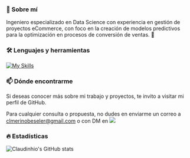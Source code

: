 ### :telescope: Sobre mí 

Ingeniero especializado en Data Science con experiencia en gestión de proyectos eCommerce, con foco en la creación de modelos predictivos para la optimización en procesos de conversión de ventas. 👋


### :hammer_and_wrench: Lenguajes y herramientas 
<div id="header" align="left">
  
   [![My Skills](https://skillicons.dev/icons?i=py,tensorflow,bash,latex,anaconda,stackoverflow,github,notion,discord,gmail&perline=4)](https://skillicons.dev)

</div>

### :mailbox: Dónde encontrarme 
Si deseas conocer más sobre mi trabajo y proyectos, te invito a visitar mi perfil de GitHub. 

Para cualquier consulta o propuesta, no dudes en enviarme un correo a clmerinobeseler@gmail.com o con DM en 
[![](https://img.shields.io/badge/LinkedIn-0077B5?style=for-the-badge&logo=linkedin&logoColor=white)](https://www.linkedin.com/in/cl-mb/)


### :fire: Estadísticas 
![Claudinhio's GitHub stats](https://github-readme-stats.vercel.app/api?username=claudinhio&show_icons=true&theme=radical)

<!--
**Claudinhio/Claudinhio** is a ✨ _special_ ✨ repository because its `README.md` (this file) appears on your GitHub profile.

Here are some ideas to get you started:

- 🔭 I’m currently working on ...
- 🌱 I’m currently learning ...
- 👯 I’m looking to collaborate on ...
- 🤔 I’m looking for help with ...
- 💬 Ask me about ...
- 📫 How to reach me: ...
- 😄 Pronouns: ...
- ⚡ Fun fact: ...
-->
